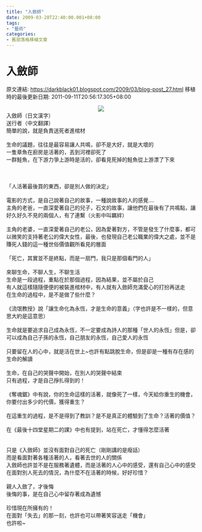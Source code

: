 ```yaml
---
title: "入斂師"
date: 2009-03-28T22:40:00.001+08:00
tags: 
- "藝術"
categories:
- 舊部落格移植文章
---
```


# 入斂師

原文連結: https://darkblack01.blogspot.com/2009/03/blog-post_27.html
移植時的最後更新日期: 2011-09-11T20:56:17.305+08:00

<div class="separator" style="clear: both; text-align: center;"><a href="http://upload.wikimedia.org/wikipedia/zh/5/50/Departures_Post.jpg" imageanchor="1" style="margin-left: 1em; margin-right: 1em;"><img border="0" src="http://upload.wikimedia.org/wikipedia/zh/5/50/Departures_Post.jpg" /></a></div>入斂師（日文漢字）<br />送行者（中文翻譯）<br />簡單的說，就是負責送死者進棺材<br /><br />生命的議題，往往是最容易讓人共鳴，卻不是大好，就是大壞的<br />一隻章魚在廚房是活著的，丟到河裡卻死了<br />一群鮭魚，在下游力爭上游時是活的，卻看見死掉的鮭魚從上游漂了下來<br /><br /><a name='more'></a><br /><br />「人活著最後買的東西，卻是別人做的決定」<br /><br />電影的方式，是自己說著自己的故事，一種說故事的人的感覺....<br />主角的老爸，一直深愛著自己的兒子，石文的故事，讓他們在最後有了共鳴點，讓好久好久不見的兩個人，有了連繫（火影中叫羈絆）<br /><br />主角的老婆，一直深愛著自己的老公，因為愛著對方，不管是發生了什麼事，都可以微笑的支持著老公的偉大女性，最後，也發現自己老公職業的偉大之處，並不是賺死人錢的這一種世俗價值觀所看見的層面<br /><br />「死亡，其實並不是終點，而是一扇門，我只是那個看門的人」<br /><br />來聊生命，不聊人生，不聊生活<br />生命是一段過程，重點在於那個過程，因為結果，並不屬於自己<br />有人就這樣隨隨便便的被裝進棺材中，有人就有入斂師充滿愛心的打扮再送走<br />在生命的過程中，是不是做了些什麼？<br /><br />《流氓教授》說「讓生命化為永恆，才是生命的意義」（字也許是不一樣的，但意思大約是這意思）<br /><br />生命就是要追求自己成為永恆，不一定要成為詩人的那種「世人的永恆」但是，卻可以成為自己子孫的永恆，自己朋友的永恆，自己愛人的永恆<br /><br />只要留在人的心中，就是活在世上~也許有點跳脫生命，但是卻是一種有存在感的生命的解讀<br /><br />生命，在自己的哭聲中開始，在別人的哭聲中結束<br />只有過程，才是自己掙扎得到的！<br /><br />《奪魂鋸》中有說，你的生命這樣的活著，就像死了一樣，今天給你重生的機會，你要付出多少的代價，獲得重生？<br /><br />在這重生的過程，是不是得到了教訓？是不是真正的體驗到了生命？活著的價值？<br /><br />在《最後十四堂星期二的課》中也有提到，站在死亡，才懂得怎麼活著<br /><br /><br />只是《入斂師》並沒有面對自己的死亡（剛剛講的是癈話）<br />而是看面對著各種活著的人，看著去世的人的關係<br />入斂師也許並不是在服務著遺體，而是活著的人心中的感受，還有自己心中的感受<br />在面對別人死去的情況，為什麼不在活著的時候，好好珍惜？<br /><br />親人入斂了，才後悔<br />後悔的事，是在自己心中留存著成為遺憾<br /><br />珍惜現在所擁有的！<br />在面對「失去」的那一刻，也許也可以帶著笑容送走「機會」<br />也許啦~

